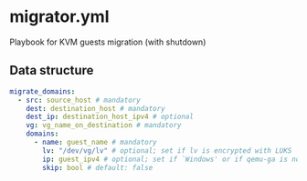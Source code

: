 migrator.yml
============
Playbook for KVM guests migration (with shutdown)
## Data structure
```yaml
migrate_domains:
  - src: source_host # mandatory
    dest: destination_host # mandatory
    dest_ip: destination_host_ipv4 # optional
    vg: vg_name_on_destination # mandatory
    domains:
      - name: guest_name # mandatory
        lv: "/dev/vg/lv" # optional; set if lv is encrypted with LUKS
        ip: guest_ipv4 # optional; set if `Windows' or if qemu-ga is not running
        skip: bool # default: false
```
